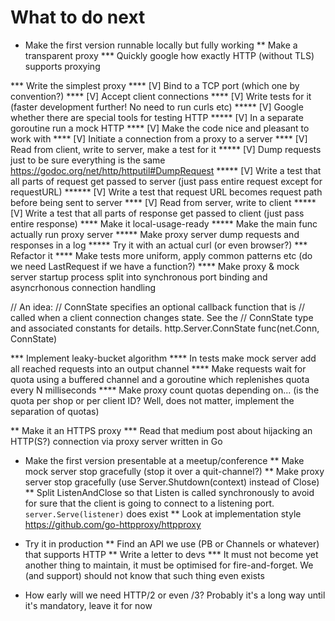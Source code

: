 What to do next
================

* Make the first version runnable locally but fully working
** Make a transparent proxy
*** Quickly google how exactly HTTP (without TLS) supports proxying

*** Write the simplest proxy
**** [V] Bind to a TCP port (which one by convention?)
**** [V] Accept client connections
**** [V] Write tests for it (faster development further! No need to run curls etc)
***** [V] Google whether there are special tools for testing HTTP
***** [V] In a separate goroutine run a mock HTTP
**** [V] Make the code nice and pleasant to work with
**** [V] Initiate a connection from a proxy to a server
**** [V] Read from client, write to server, make a test for it
***** [V] Dump requests just to be sure everything is the same https://godoc.org/net/http/httputil#DumpRequest
***** [V] Write a test that all parts of request get passed to server (just pass entire request except for requestURL)
****** [V] Write a test that request URL becomes request path before being sent to server
**** [V] Read from server, write to client
***** [V] Write a test that all parts of response get passed to client (just pass entire response)
**** Make it local-usage-ready
***** Make the main func actually run proxy server
***** Make proxy server dump requests and responses in a log
***** Try it with an actual curl (or even browser?)
*** Refactor it
**** Make tests more uniform, apply common patterns etc (do we need LastRequest if we have a function?)
**** Make proxy & mock server startup process split into synchronous port binding and asyncrhonous connection handling

// An idea:
        // ConnState specifies an optional callback function that is
        // called when a client connection changes state. See the
        // ConnState type and associated constants for details.
        http.Server.ConnState func(net.Conn, ConnState)

*** Implement leaky-bucket algorithm
**** In tests make mock server add all reached requests into an output channel
**** Make requests wait for quota using a buffered channel and a goroutine which replenishes quota every N milliseconds
**** Make proxy count quotas depending on... (is the quota per shop or per client ID? Well, does not matter, implement the separation of quotas)

** Make it an HTTPS proxy
*** Read that medium post about hijacking an HTTP(S?) connection via proxy server written in Go

* Make the first version presentable at a meetup/conference
** Make mock server stop gracefully (stop it over a quit-channel?)
** Make proxy server stop gracefully (use Server.Shutdown(context) instead of Close)
** Split ListenAndClose so that Listen is called synchronously to avoid for sure that the client is going to connect to a listening port. `server.Serve(listener)` does exist
** Look at implementation style https://github.com/go-httpproxy/httpproxy


* Try it in production
** Find an API we use (PB or Channels or whatever) that supports HTTP
** Write a letter to devs
*** It must not become yet another thing to maintain, it must be optimised for fire-and-forget. We (and support) should not know that such thing even exists

* How early will we need HTTP/2 or even /3? Probably it's a long way until it's mandatory, leave it for now
